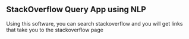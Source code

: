 ## StackOverflow Query App using NLP
Using this software, you can search stackoverflow and you will get links that take you to the stackoverflow page
